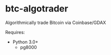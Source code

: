 # btc-algotrader
Algorithmically trade Bitcoin via Coinbase/GDAX

Requires:

* Python 3.0+
  * pg8000
